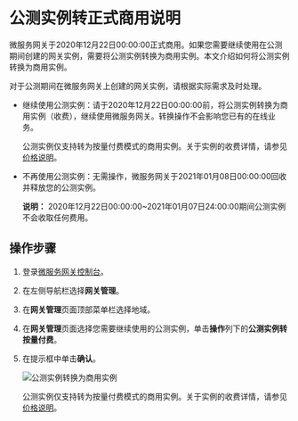 # 公测实例转正式商用说明

微服务网关于2020年12月22日00:00:00正式商用。如果您需要继续使用在公测期间创建的网关实例，需要将公测实例转换为商用实例。本文介绍如何将公测实例转换为商用实例。

对于公测期间在微服务网关上创建的网关实例，请根据实际需求及时处理。

-   继续使用公测实例：请于2020年12月22日00:00:00前，将公测实例转换为商用实例（收费），继续使用微服务网关。转换操作不会影响您已有的在线业务。

    公测实例仅支持转为按量付费模式的商用实例。关于实例的收费详情，请参见[价格说明]()。

-   不再使用公测实例：无需操作，微服务网关于2021年01月08日00:00:00回收并释放您的公测实例。

    **说明：** 2020年12月22日00:00:00~2021年01月07日24:00:00期间公测实例不会收取任何费用。


## 操作步骤

1.  登录[微服务网关控制台](https://microgw.console.aliyun.com)。

2.  在左侧导航栏选择**网关管理**。

3.  在**网关管理**页面顶部菜单栏选择地域。

4.  在**网关管理**页面选择您需要继续使用的公测实例，单击**操作**列下的**公测实例转按量付费**。

5.  在提示框中单击**确认**。

    ![公测实例转换为商用实例](https://static-aliyun-doc.oss-accelerate.aliyuncs.com/assets/img/zh-CN/8409558061/p201067.png)

    公测实例仅支持转为按量付费模式的商用实例。关于实例的收费详情，请参见[价格说明]()。


